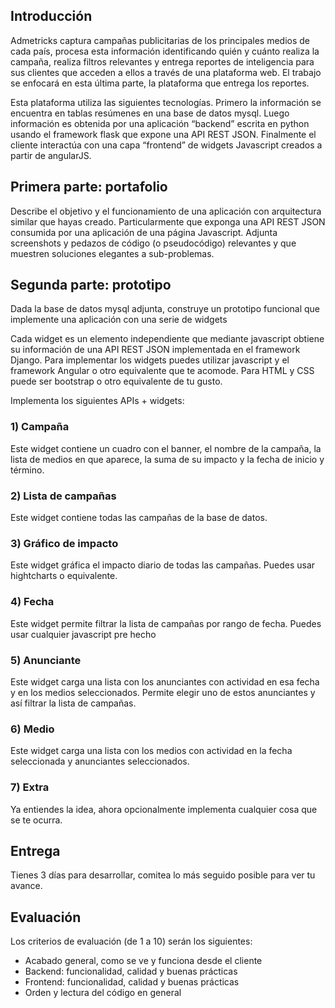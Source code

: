 <h2>Introducción</h2>

Admetricks captura campañas publicitarias de los principales medios de cada país, procesa esta información identificando quién y cuánto realiza la campaña, realiza filtros relevantes y entrega reportes de inteligencia para sus clientes que acceden a ellos a través de una plataforma web. El trabajo se enfocará en esta última parte, la plataforma que entrega los reportes. 

Esta plataforma utiliza las siguientes tecnologías. Primero la información se encuentra en tablas resúmenes en una base de datos mysql. Luego información es obtenida por una aplicación “backend” escrita en python usando el framework flask que expone una API REST JSON. Finalmente el cliente interactúa con una capa “frontend” de widgets Javascript creados a partir de angularJS.

<h2>Primera parte: portafolio</h2>

Describe el objetivo y el funcionamiento de una aplicación con arquitectura similar que hayas creado. Particularmente que exponga una API REST JSON consumida por una aplicación de una página Javascript. Adjunta screenshots y pedazos de código (o pseudocódigo) relevantes y que muestren soluciones elegantes a sub-problemas.

<h2>Segunda parte: prototipo</h2>

Dada la base de datos mysql adjunta, construye un prototipo funcional que implemente una aplicación con una serie de widgets

Cada widget es un elemento independiente que mediante javascript obtiene su información de una API REST JSON implementada en el framework Django. Para implementar los widgets puedes utilizar javascript y el framework Angular o otro equivalente que te acomode. Para HTML y CSS puede ser bootstrap o otro equivalente de tu gusto.

Implementa los siguientes APIs + widgets:

<h3>1) Campaña</h3>

Este widget contiene un cuadro con el banner, el nombre de la campaña, la lista de medios en que aparece, la suma de su impacto y la fecha de inicio y término.

<h3>2) Lista de campañas</h3>

Este widget contiene todas las campañas de la base de datos.

<h3>3) Gráfico de impacto</h3>

Este widget gráfica el impacto diario de todas las campañas. Puedes usar hightcharts o equivalente.

<h3>4) Fecha</h3>

Este widget permite filtrar la lista de campañas por rango de fecha. Puedes usar cualquier javascript pre hecho

<h3>5) Anunciante</h3>

Este widget carga una lista con los anunciantes con actividad en esa fecha y en los medios seleccionados. Permite elegir uno de estos anunciantes y así filtrar la lista de campañas.

<h3>6) Medio</h3>

Este widget carga una lista con los medios con actividad en la fecha seleccionada y anunciantes seleccionados.

<h3>7) Extra</h3>

Ya entiendes la idea, ahora opcionalmente implementa cualquier cosa que se te ocurra.

<h2>Entrega</h2>

Tienes 3 días para desarrollar, comitea lo más seguido posible para ver tu avance.

<h2> Evaluación</h2>

Los criterios de evaluación (de 1 a 10) serán los siguientes:

- Acabado general, como se ve y funciona desde el cliente
- Backend: funcionalidad, calidad y buenas prácticas
- Frontend: funcionalidad, calidad y buenas prácticas
- Orden y lectura del código en general
